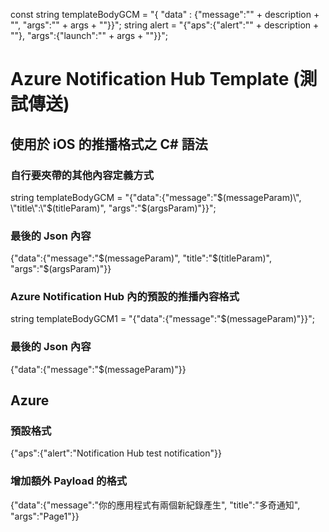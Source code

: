 const string templateBodyGCM = "{ \"data\" : {\"message\":\"" + description + "\", \"args\":\"" + args + "\"}}";
string alert = "{\"aps\":{\"alert\":\"" + description + "\"}, \"args\":{\"launch\":\"" + args + "\"}}";

#  Azure Notification Hub Template (測試傳送)

## 使用於 iOS 的推播格式之 C# 語法

### 自行要夾帶的其他內容定義方式

string templateBodyGCM = "{\"data\":{\"message\":\"$(messageParam)\", \"title\":\"$(titleParam)\", \"args\":\"$(argsParam)\"}}";

### 最後的 Json 內容

{"data":{"message":"$(messageParam)", "title":"$(titleParam)", "args":"$(argsParam)"}}

### Azure Notification Hub 內的預設的推播內容格式

string templateBodyGCM1 = "{\"data\":{\"message\":\"$(messageParam)\"}}";

### 最後的 Json 內容

 {"data":{"message":"$(messageParam)"}}



## Azure

### 預設格式

 {"aps":{"alert":"Notification Hub test notification"}}

### 增加額外 Payload 的格式

 {"data":{"message":"你的應用程式有兩個新紀錄產生", "title":"多奇通知", "args":"Page1"}}
